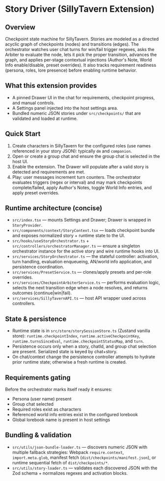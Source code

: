 # Story Driver (SillyTavern Extension)

## Overview
Checkpoint state machine for SillyTavern. Stories are modeled as a directed acyclic graph of checkpoints (nodes) and transitions (edges). The orchestrator watches user chat turns for win/fail trigger regexes, asks the Arbiter to evaluate the node, lets it pick the proper transition, advances the graph, and applies per‑stage contextual injections (Author's Note, World Info enable/disable, preset overrides). It also tracks requirement readiness (persona, roles, lore presence) before enabling runtime behavior.

## What this extension provides
- A pinned Drawer UI in the chat for requirements, checkpoint progress, and manual controls.
- A Settings panel injected into the host settings area.
- Bundled numeric JSON stories under `src/checkpoints/` that are validated and loaded at runtime.

## Quick Start
1. Create characters in SillyTavern for the configured roles (use names referenced in your story JSON): typically `dm` and `companion`.
2. Open or create a group chat and ensure the group chat is selected in the host UI.
3. Enable the extension. The Drawer will populate after a valid story is detected and requirements are met.
4. Play: user messages increment turn counters. The orchestrator evaluates triggers (regex or interval) and may mark checkpoints complete/failed, apply Author's Notes, toggle World Info entries, and apply preset overrides.

## Runtime architecture (concise)
- `src/index.tsx` — mounts Settings and Drawer; Drawer is wrapped in `StoryProvider`.
- `src/components/context/StoryContext.tsx` — loads checkpoint bundle and exposes normalized story + runtime state to the UI.
- `src/hooks/useStoryOrchestrator.ts` + `src/controllers/orchestratorManager.ts` — ensure a singleton orchestrator instance for the active story and wire runtime hooks into UI.
- `src/services/StoryOrchestrator.ts` — the stateful controller: activation, turn handling, evaluation enqueueing, AN/world info application, and persistence coordination.
- `src/services/PresetService.ts` — clones/apply presets and per‑role overrides.
- `src/services/CheckpointArbiterService.ts` — performs evaluation logic, selects the next transition edge when a node resolves, and returns outcomes (continue|win|fail).
- `src/services/SillyTavernAPI.ts` — host API wrapper used across controllers.

## State & persistence
- Runtime state is in `src/store/storySessionStore.ts` (Zustand vanilla store): `runtime.checkpointIndex`, `runtime.activeCheckpointKey`, `runtime.turnsSinceEval`, `runtime.checkpointStatusMap`, and `turn`.
- Persistence occurs only when a story, chatId, and group chat selection are present. Serialized state is keyed by chat+story.
- On chat/context change the persistence controller attempts to hydrate prior runtime state; otherwise a fresh runtime is created.

## Requirements gating
Before the orchestrator marks itself ready it ensures:
- Persona (user name) present
- Group chat selected
- Required roles exist as characters
- Referenced world info entries exist in the configured lorebook
- Global lorebook name is present in host settings

## Bundling & validation
- `src/utils/json-bundle-loader.ts` — discovers numeric JSON with multiple fallback strategies: Webpack `require.context`, `import.meta.glob`, manifest fetch (`dist/checkpoints/manifest.json`), or runtime sequential fetch of `dist/checkpoints/*`.
- `src/utils/story-loader.ts` — validates each discovered JSON with the Zod schema + normalizes regexes and activation blocks.
